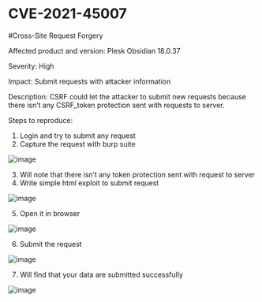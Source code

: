 # CVE-2021-45007

#Cross-Site Request Forgery

Affected product and version: Plesk Obsidian 18.0.37

Severity: High

Impact: Submit requests with attacker information

Description: CSRF could let the attacker to submit new requests because there isn’t any CSRF_token protection sent with requests to server.

Steps to reproduce: 
1.	Login and try to submit any request
2.	Capture the request with burp suite

 ![image](https://user-images.githubusercontent.com/65978029/154807485-fb6ea2d2-0b2c-426f-874b-3972dc4b5326.png)

3.	Will note that there isn’t any token protection sent with request to server
4.	Write simple html exploit to submit request

 ![image](https://user-images.githubusercontent.com/65978029/154807515-e8e23c45-81ca-498c-82c5-e50252ea21ba.png)

5.	Open it in browser

 ![image](https://user-images.githubusercontent.com/65978029/154807530-061d498f-40ee-48db-841c-2c307d52a430.png)

6.	Submit the request

 ![image](https://user-images.githubusercontent.com/65978029/154807542-2bbfee6e-90c9-4fcb-9ee7-9875e4d508a2.png)

7.	Will find that your data are submitted successfully

 ![image](https://user-images.githubusercontent.com/65978029/154807550-41c98ae4-3141-4da0-93a3-4be5af545438.png)








